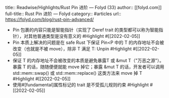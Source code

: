 title:: Readwise/Highlights/Rust Pin 进阶 — Folyd (33)
author:: [[folyd.com]]
full-title:: Rust Pin 进阶 — Folyd
category:: #articles
url:: https://folyd.com/blog/rust-pin-advanced/

- Pin 包裹的内容只能是智能指针（实现了 Deref trait 的类型都可以称为智能指针），对其他普通类型是没有意义的 #Highlight #[[2022-02-05]]
- Pin 本质上解决的问题是在 safe Rust 下保证 Pin<P<T> 中的 T 的内存地址不会被改变（也就是不被 move），除非 T 满足 T: Unpin #Highlight #[[2022-02-05]]
- 保证 T 的内存地址不会被改变的本质是避免暴露T 或 &mut T（"万恶之源"）。暴露 T 的话，随随便便就能 move 掉它；暴露 &mut T 的话，开发者可以调用 std::mem::swap() 或 std::mem::replace() 这类方法来 move 掉 T #Highlight #[[2022-02-05]]
- 使用#[fundamental]属性标记的 trait 是不受孤儿规则约束 #Highlight #[[2022-02-05]]